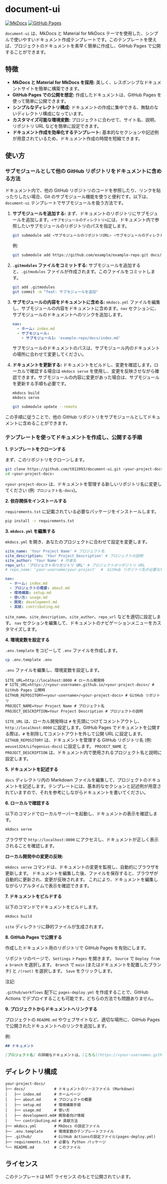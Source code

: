 # document-ui

[![MkDocs](https://img.shields.io/badge/MkDocs-Material-blue?style=flat-square)](https://squidfunk.github.io/mkdocs-material/)
[![GitHub Pages](https://img.shields.io/badge/GitHub-Pages-green?style=flat-square)](https://pages.github.com/)

`document-ui` は、MkDocs と Material for MkDocs テーマを使用した、シンプルで使いやすいドキュメント作成テンプレートです。このテンプレートを使えば、プロジェクトのドキュメントを素早く簡単に作成し、GitHub Pages で公開することができます。

## 特徴

*   **MkDocs と Material for MkDocs を採用:** 美しく、レスポンシブなドキュメントサイトを簡単に構築できます。
*   **GitHub Pages での公開を想定:** 作成したドキュメントは、GitHub Pages を使って簡単に公開できます。
*   **シンプルなディレクトリ構成:** ドキュメントの作成に集中できる、無駄のないディレクトリ構成になっています。
*   **カスタマイズ可能な環境変数:** プロジェクトに合わせて、サイト名、説明、リポジトリ URL などを簡単に設定できます。
*   **ドキュメント作成を効率化するテンプレート:**  基本的なセクションや記述例が用意されているため、ドキュメント作成の時間を短縮できます。

## 使い方

### サブモジュールとして他の GitHub リポジトリをドキュメントに含める方法

ドキュメント内で、他の GitHub リポジトリのコードを参照したり、リンクを貼ったりしたい場合、Git のサブモジュール機能を使うと便利です。以下は、`document-ui` テンプレートでサブモジュールを扱う方法です。

1.  **サブモジュールを追加する:**
    まず、ドキュメントのリポジトリにサブモジュールを追加します。`<サブモジュールのディレクトリ>`には、ドキュメント内で参照したいサブモジュールのリポジトリのパスを指定します。

    ```bash
    git submodule add <サブモジュールのリポジトリURL> <サブモジュールのディレクトリ>
    ```

    例:

    ```bash
    git submodule add https://github.com/example/example-repo.git docs/example-repo
    ```

2.  **`.gitmodules` ファイルをコミットする:**
    サブモジュールを追加すると、`.gitmodules` ファイルが作成されます。このファイルをコミットします。

    ```bash
    git add .gitmodules
    git commit -m "feat: サブモジュールを追加"
    ```

3.  **サブモジュールの内容をドキュメントに含める:**
    `mkdocs.yml` ファイルを編集し、サブモジュールの内容をドキュメントに含めます。`nav` セクションに、サブモジュールのドキュメントへのリンクを追加します。

    ```yaml
    nav:
      - ホーム: index.md
      - サブモジュール:
        - サブモジュール1: 'example-repo/docs/index.md'
    ```

    サブモジュールのドキュメントのパスは、サブモジュール内のドキュメントの場所に合わせて変更してください。

4.  **ドキュメントを更新する:**
    ドキュメントをビルドし、変更を確認します。ローカルで確認する場合は `mkdocs serve` を使用し、変更を反映させながら確認できます。サブモジュールの内容に変更があった場合は、サブモジュールを更新する手順も必要です。

    ```bash
    mkdocs build
    mkdocs serve
    ```

    ```bash
    git submodule update --remote
    ```

この手順に従うことで、他の GitHub リポジトリをサブモジュールとしてドキュメントに含めることができます。

### テンプレートを使ってドキュメントを作成し、公開する手順

**1. テンプレートをクローンする**

まず、このリポジトリをクローンします。

```bash
git clone https://github.com/t012093/document-ui.git <your-project-docs>
cd <your-project-docs>
```

`<your-project-docs>` は、ドキュメントを管理する新しいリポジトリ名に変更してください (例: `プロジェクト名-docs`)。

**2. 依存関係をインストールする**

`requirements.txt` に記載されている必要なパッケージをインストールします。

```bash
pip install -r requirements.txt
```

**3. `mkdocs.yml` を編集する**

`mkdocs.yml` を開き、あなたのプロジェクトに合わせて設定を変更します。

```yaml
site_name: 'Your Project Name' # プロジェクト名
site_description: 'Your Project Description' # プロジェクトの説明
site_author: 'Your Name' # 作者名
repo_url: 'プロジェクトのリポジトリ URL' # プロジェクトのリポジトリ URL
# repo_name: 'your-username/your-project'  #  GitHub リポジトリ名が必要な場合のみコメントアウトを解除

nav:
  - ホーム: index.md
  - プロジェクトの概要: about.md
  - 環境構築: setup.md
  - 使い方: usage.md
  - 開発: development.md
  - 貢献: contributing.md
```

`site_name`、`site_description`、`site_author`、`repo_url` などを適切に設定します。
`nav` セクションを編集して、ドキュメントのナビゲーションメニューをカスタマイズします。

**4. 環境変数を設定する**

`.env.template` をコピーして `.env` ファイルを作成します。

```bash
cp .env.template .env
```

`.env` ファイルを編集し、環境変数を設定します。

```env
SITE_URL=http://localhost:8000 # ローカル開発時
# SITE_URL=https://<your-username>.github.io/<your-project-docs>/ # GitHub Pages 公開時
GITHUB_REPOSITORY=<your-username>/<your-project-docs> # GitHub リポジトリ
PROJECT_NAME=Your Project Name # プロジェクト名
PROJECT_DESCRIPTION=Your Project Description # プロジェクトの説明
```

`SITE_URL` は、ローカル開発時は `#` を先頭につけてコメントアウトし、`http://localhost:8000` に設定します。GitHub Pages でドキュメントを公開する際は、`#` を削除してコメントアウトを外して公開 URL に設定します。
`GITHUB_REPOSITORY` は、ドキュメントを管理する GitHub リポジトリ名 (例: `weuse1324/Lifegenius-docs`) に設定します。
`PROJECT_NAME` と `PROJECT_DESCRIPTION` は、ドキュメント内で使用されるプロジェクト名と説明に設定します。

**5. ドキュメントを記述する**

`docs` ディレクトリ内の Markdown ファイルを編集して、プロジェクトのドキュメントを記述します。テンプレートには、基本的なセクションと記述例が用意されていますので、それを参考にしながらドキュメントを書いてください。

**6. ローカルで確認する**

以下のコマンドでローカルサーバーを起動し、ドキュメントの表示を確認します。

```bash
mkdocs serve
```

ブラウザで `http://localhost:8000` にアクセスし、ドキュメントが正しく表示されることを確認します。

**ローカル開発中の変更の反映:**

`mkdocs serve` コマンドは、ドキュメントの変更を監視し、自動的にブラウザを更新します。
ドキュメントを編集した後、ファイルを保存すると、ブラウザが自動的に更新され、変更が反映されます。
これにより、ドキュメントを編集しながらリアルタイムで表示を確認できます。

**7. ドキュメントをビルドする**

以下のコマンドでドキュメントをビルドします。

```bash
mkdocs build
```

`site` ディレクトリに静的ファイルが生成されます。

**8. GitHub Pages で公開する**

作成したドキュメント用のリポジトリで GitHub Pages を有効にします。

リポジトリのページで、`Settings` > `Pages` を開きます。
`Source` で `Deploy from a branch` を選択します。
`Branch` で `main` (またはドキュメントを配置したブランチ) と `/(root)` を選択します。
`Save` をクリックします。

注記:

`.github/workflows` 配下に `pages-deploy.yml` を作成することで、GitHub Actions でデプロイすることも可能です。どちらの方法でも問題ありません。

**9. プロジェクトからドキュメントへリンクする**

プロジェクトの `README.md` やウェブサイトなど、適切な場所に、GitHub Pages で公開されたドキュメントへのリンクを追加します。

例:

```markdown
## ドキュメント

[プロジェクト名] の詳細なドキュメントは、[こちら](https://<your-username>.github.io/<your-project-docs>/) をご覧ください。
```

## ディレクトリ構成

```
your-project-docs/
├── docs/             # ドキュメントのソースファイル (Markdown)
│   ├── index.md      # ホームページ
│   ├── about.md      # プロジェクトの概要
│   ├── setup.md      # 環境構築手順
│   ├── usage.md      # 使い方
│   ├── development.md# 開発者向け情報
│   └── contributing.md # 貢献方法
├── mkdocs.yml        # MkDocs の設定ファイル
├── .env.template     # 環境変数のテンプレートファイル
├── .github/          # GitHub Actionsの設定ファイル(pages-deploy.yml)
├── requirements.txt  # 必要な Python パッケージ
└── README.md         # このファイル
```

## ライセンス

このテンプレートは MIT ライセンス のもとで公開されています。
